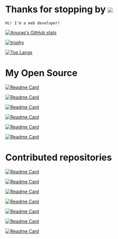 # Thanks for stopping by ![](https://komarev.com/ghpvc/?username=trandaison&color=gray)

`Hi! I'm a web developer!`

[![Anurag's GitHub stats](https://github-readme-stats.vercel.app/api?username=trandaison&count_private=true&show_icons=true&bg_color=30,478ba2,de5b6d&title_color=fff&text_color=fff&icon_color=eee)](https://github.com/trandaison/github-readme-stats)

[![trophy](https://github-profile-trophy.vercel.app/?username=trandaison&theme=onedark)](https://github.com/ryo-ma/github-profile-trophy)

[![Top Langs](https://github-readme-stats.vercel.app/api/top-langs/?username=trandaison&bg_color=30,5ba8a0,ffbd71&title_color=fff&text_color=fff&icon_color=eee&layout=compact)](https://github.com/trandaison/github-readme-stats)

# My Open Source

[![Readme Card](https://github-readme-stats.vercel.app/api/pin/?username=trandaison&repo=backlog-ai-ext&bg_color=30,42CE9F,FFF600&title_color=fff&text_color=fff&icon_color=eee)](https://github.com/trandaison/backlog-ai-ext)

[![Readme Card](https://github-readme-stats.vercel.app/api/pin/?username=trandaison&repo=nuxt-3-auth&bg_color=30,00C492,5672cd&title_color=fff&text_color=fff&icon_color=eee)](https://github.com/trandaison/nuxt-3-auth)

[![Readme Card](https://github-readme-stats.vercel.app/api/pin/?username=trandaison&repo=changeloger&bg_color=30,dc880c,f1e05a&title_color=fff&text_color=fff&icon_color=eee)](https://github.com/trandaison/nuxt-3-changeloger)


[![Readme Card](https://github-readme-stats.vercel.app/api/pin/?username=trandaison&repo=vscode-duplicate&bg_color=30,5672cd,FF756B&title_color=fff&text_color=fff&icon_color=eee)](https://github.com/trandaison/vscode-duplicate)

[![Readme Card](https://github-readme-stats.vercel.app/api/pin/?username=trandaison&repo=v-pagy&bg_color=30,6f5f90,cdb3d4&title_color=fff&text_color=fff&icon_color=eee)](https://github.com/trandaison/v-pagy)

[![Readme Card](https://github-readme-stats.vercel.app/api/pin/?username=trandaison&repo=spinner-favicon&bg_color=30,a7d676,85cbcc&title_color=fff&text_color=fff&icon_color=eee)](https://github.com/trandaison/spinner-favicon)

# Contributed repositories

[![Readme Card](https://github-readme-stats.vercel.app/api/pin/?username=nuxt&repo=nuxt&bg_color=30,334155,1f883d&title_color=fff&text_color=fff&icon_color=eee)](https://github.com/nuxt/nuxt/pulls?q=is%3Apr+is%3Aclosed+author%3Atrandaison)

[![Readme Card](https://github-readme-stats.vercel.app/api/pin/?username=primefaces&repo=primereact&bg_color=30,06b6d4,334155&title_color=fff&text_color=fff&icon_color=eee)](https://github.com/primefaces/primereact/pulls?q=is%3Apr+author%3Atrandaison+is%3Aclosed)

[![Readme Card](https://github-readme-stats.vercel.app/api/pin/?username=primefaces&repo=primevue&bg_color=30,10b981,334155&title_color=fff&text_color=fff&icon_color=eee)](https://github.com/primefaces/primevue/pulls?q=is%3Apr+author%3Atrandaison+is%3Aclosed)

[![Readme Card](https://github-readme-stats.vercel.app/api/pin/?username=tusen-ai&repo=naive-ui&bg_color=30,5fbc22,4c9718&title_color=fff&text_color=fff&icon_color=eee)](https://github.com/tusen-ai/naive-ui/pulls?q=is%3Apr+author%3Atrandaison+is%3Aclosed)

[![Readme Card](https://github-readme-stats.vercel.app/api/pin/?username=nuxt-community&repo=auth-module&bg_color=30,ffcf49,FF756B&title_color=fff&text_color=fff&icon_color=eee)](https://github.com/nuxt-community/auth-module/pulls?q=is%3Apr+author%3Atrandaison+is%3Aclosed)

[![Readme Card](https://github-readme-stats.vercel.app/api/pin/?username=makinacorpus&repo=Leaflet.GeometryUtil&bg_color=30,e96c51,badc8d&title_color=fff&text_color=fff&icon_color=eee)](https://github.com/makinacorpus/Leaflet.GeometryUtil/pulls?q=is%3Apr+is%3Aclosed+author%3Atrandaison)

[![Readme Card](https://github-readme-stats.vercel.app/api/pin/?username=nathanreyes&repo=v-calendar&bg_color=30,498fff,ff497a&title_color=fff&text_color=fff&icon_color=eee)](https://github.com/nathanreyes/v-calendar/pulls?q=is%3Apr+is%3Aclosed+author%3Atrandaison)
